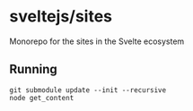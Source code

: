 # sveltejs/sites

Monorepo for the sites in the Svelte ecosystem

## Running

```
git submodule update --init --recursive
node get_content
```
